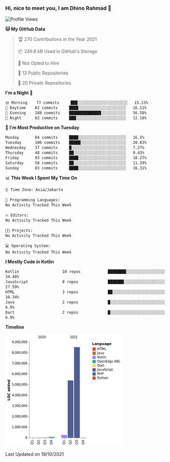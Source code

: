 ### Hi, nice to meet you, I am Dhino Rahmad 👋
<!--START_SECTION:waka-->
![Profile Views](http://img.shields.io/badge/Profile%20Views-1-blue)

**🐱 My GitHub Data** 

> 🏆 270 Contributions in the Year 2021
 > 
> 📦 249.8 kB Used in GitHub's Storage 
 > 
> 🚫 Not Opted to Hire
 > 
> 📜 13 Public Repositories 
 > 
> 🔑 20 Private Repositories  
 > 
**I'm a Night 🦉** 

```text
🌞 Morning    77 commits     ███░░░░░░░░░░░░░░░░░░░░░░   15.13% 
🌆 Daytime    82 commits     ████░░░░░░░░░░░░░░░░░░░░░   16.11% 
🌃 Evening    288 commits    ██████████████░░░░░░░░░░░   56.58% 
🌙 Night      62 commits     ███░░░░░░░░░░░░░░░░░░░░░░   12.18%

```
📅 **I'm Most Productive on Tuesday** 

```text
Monday       84 commits     ████░░░░░░░░░░░░░░░░░░░░░   16.5% 
Tuesday      106 commits    █████░░░░░░░░░░░░░░░░░░░░   20.83% 
Wednesday    37 commits     █░░░░░░░░░░░░░░░░░░░░░░░░   7.27% 
Thursday     48 commits     ██░░░░░░░░░░░░░░░░░░░░░░░   9.43% 
Friday       93 commits     ████░░░░░░░░░░░░░░░░░░░░░   18.27% 
Saturday     58 commits     ██░░░░░░░░░░░░░░░░░░░░░░░   11.39% 
Sunday       83 commits     ████░░░░░░░░░░░░░░░░░░░░░   16.31%

```


📊 **This Week I Spent My Time On** 

```text
⌚︎ Time Zone: Asia/Jakarta

💬 Programming Languages: 
No Activity Tracked This Week

🔥 Editors: 
No Activity Tracked This Week

🐱‍💻 Projects: 
No Activity Tracked This Week

💻 Operating System: 
No Activity Tracked This Week

```

**I Mostly Code in Kotlin** 

```text
Kotlin                   10 repos            ████████░░░░░░░░░░░░░░░░░   34.48% 
JavaScript               8 repos             ███████░░░░░░░░░░░░░░░░░░   27.59% 
HTML                     3 repos             ██░░░░░░░░░░░░░░░░░░░░░░░   10.34% 
Java                     2 repos             █░░░░░░░░░░░░░░░░░░░░░░░░   6.9% 
Dart                     2 repos             █░░░░░░░░░░░░░░░░░░░░░░░░   6.9%

```


**Timeline**

![Chart not found](https://raw.githubusercontent.com/Dhino12/Dhino12/master/charts/bar_graph.png) 


 Last Updated on 19/10/2021
<!--END_SECTION:waka-->
 
